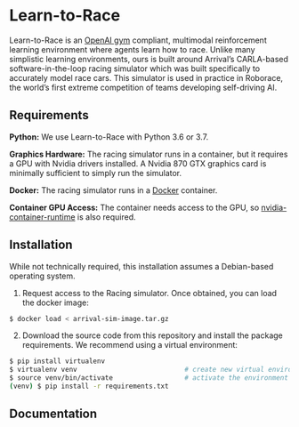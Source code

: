 # Learn-to-Race

Learn-to-Race is an [OpenAI gym](https://gym.openai.com/) compliant, multimodal reinforcement learning environment where agents learn how to race. Unlike many simplistic learning environments, ours is built around Arrival’s CARLA-based software-in-the-loop racing simulator which was built specifically to accurately model race cars. This simulator is used in practice in Roborace, the world’s first extreme competition of teams developing self-driving AI.


## Requirements

**Python:** We use Learn-to-Race with Python 3.6 or 3.7.

**Graphics Hardware:** The racing simulator runs in a container, but it requires a GPU with Nvidia drivers installed. A Nvidia 870 GTX graphics card is minimally sufficient to simply run the simulator.

**Docker:** The racing simulator runs in a [Docker](https://www.docker.com/get-started) container.

**Container GPU Access:** The container needs access to the GPU, so [nvidia-container-runtime](https://github.com/NVIDIA/nvidia-container-runtime) is also required.

## Installation

While not technically required, this installation assumes a Debian-based operating system.

1. Request access to the Racing simulator. Once obtained, you can load the docker image:

```bash
$ docker load < arrival-sim-image.tar.gz
```

2. Download the source code from this repository and install the package requirements. We recommend using a virtual environment:

```bash
$ pip install virtualenv
$ virtualenv venv                           # create new virtual environment
$ source venv/bin/activate                  # activate the environment
(venv) $ pip install -r requirements.txt 
```

## Documentation

